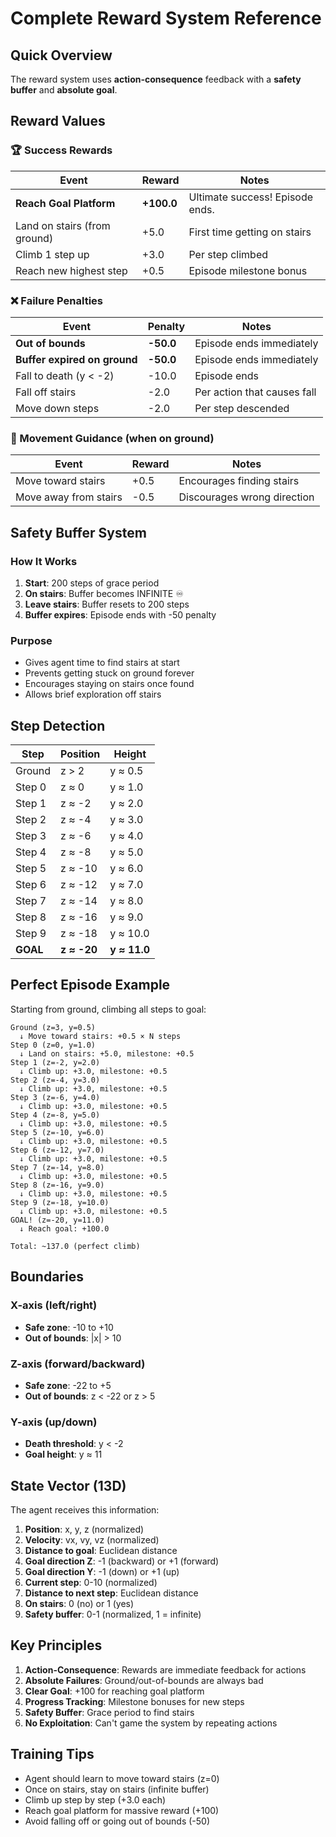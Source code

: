 # Complete Reward System Reference

## Quick Overview

The reward system uses **action-consequence** feedback with a **safety buffer** and **absolute goal**.

## Reward Values

### 🏆 Success Rewards
| Event | Reward | Notes |
|-------|--------|-------|
| **Reach Goal Platform** | **+100.0** | Ultimate success! Episode ends. |
| Land on stairs (from ground) | +5.0 | First time getting on stairs |
| Climb 1 step up | +3.0 | Per step climbed |
| Reach new highest step | +0.5 | Episode milestone bonus |

### ❌ Failure Penalties
| Event | Penalty | Notes |
|-------|---------|-------|
| **Out of bounds** | **-50.0** | Episode ends immediately |
| **Buffer expired on ground** | **-50.0** | Episode ends immediately |
| Fall to death (y < -2) | -10.0 | Episode ends |
| Fall off stairs | -2.0 | Per action that causes fall |
| Move down steps | -2.0 | Per step descended |

### 📍 Movement Guidance (when on ground)
| Event | Reward | Notes |
|-------|--------|-------|
| Move toward stairs | +0.5 | Encourages finding stairs |
| Move away from stairs | -0.5 | Discourages wrong direction |

## Safety Buffer System

### How It Works
1. **Start**: 200 steps of grace period
2. **On stairs**: Buffer becomes INFINITE ♾️
3. **Leave stairs**: Buffer resets to 200 steps
4. **Buffer expires**: Episode ends with -50 penalty

### Purpose
- Gives agent time to find stairs at start
- Prevents getting stuck on ground forever
- Encourages staying on stairs once found
- Allows brief exploration off stairs

## Step Detection

| Step | Position | Height |
|------|----------|--------|
| Ground | z > 2 | y ≈ 0.5 |
| Step 0 | z ≈ 0 | y ≈ 1.0 |
| Step 1 | z ≈ -2 | y ≈ 2.0 |
| Step 2 | z ≈ -4 | y ≈ 3.0 |
| Step 3 | z ≈ -6 | y ≈ 4.0 |
| Step 4 | z ≈ -8 | y ≈ 5.0 |
| Step 5 | z ≈ -10 | y ≈ 6.0 |
| Step 6 | z ≈ -12 | y ≈ 7.0 |
| Step 7 | z ≈ -14 | y ≈ 8.0 |
| Step 8 | z ≈ -16 | y ≈ 9.0 |
| Step 9 | z ≈ -18 | y ≈ 10.0 |
| **GOAL** | **z ≈ -20** | **y ≈ 11.0** |

## Perfect Episode Example

Starting from ground, climbing all steps to goal:

```
Ground (z=3, y=0.5)
  ↓ Move toward stairs: +0.5 × N steps
Step 0 (z=0, y=1.0)
  ↓ Land on stairs: +5.0, milestone: +0.5
Step 1 (z=-2, y=2.0)
  ↓ Climb up: +3.0, milestone: +0.5
Step 2 (z=-4, y=3.0)
  ↓ Climb up: +3.0, milestone: +0.5
Step 3 (z=-6, y=4.0)
  ↓ Climb up: +3.0, milestone: +0.5
Step 4 (z=-8, y=5.0)
  ↓ Climb up: +3.0, milestone: +0.5
Step 5 (z=-10, y=6.0)
  ↓ Climb up: +3.0, milestone: +0.5
Step 6 (z=-12, y=7.0)
  ↓ Climb up: +3.0, milestone: +0.5
Step 7 (z=-14, y=8.0)
  ↓ Climb up: +3.0, milestone: +0.5
Step 8 (z=-16, y=9.0)
  ↓ Climb up: +3.0, milestone: +0.5
Step 9 (z=-18, y=10.0)
  ↓ Climb up: +3.0, milestone: +0.5
GOAL! (z=-20, y=11.0)
  ↓ Reach goal: +100.0

Total: ~137.0 (perfect climb)
```

## Boundaries

### X-axis (left/right)
- **Safe zone**: -10 to +10
- **Out of bounds**: |x| > 10

### Z-axis (forward/backward)
- **Safe zone**: -22 to +5
- **Out of bounds**: z < -22 or z > 5

### Y-axis (up/down)
- **Death threshold**: y < -2
- **Goal height**: y ≈ 11

## State Vector (13D)

The agent receives this information:
1. **Position**: x, y, z (normalized)
2. **Velocity**: vx, vy, vz (normalized)
3. **Distance to goal**: Euclidean distance
4. **Goal direction Z**: -1 (backward) or +1 (forward)
5. **Goal direction Y**: -1 (down) or +1 (up)
6. **Current step**: 0-10 (normalized)
7. **Distance to next step**: Euclidean distance
8. **On stairs**: 0 (no) or 1 (yes)
9. **Safety buffer**: 0-1 (normalized, 1 = infinite)

## Key Principles

1. **Action-Consequence**: Rewards are immediate feedback for actions
2. **Absolute Failures**: Ground/out-of-bounds are always bad
3. **Clear Goal**: +100 for reaching goal platform
4. **Progress Tracking**: Milestone bonuses for new steps
5. **Safety Buffer**: Grace period to find stairs
6. **No Exploitation**: Can't game the system by repeating actions

## Training Tips

- Agent should learn to move toward stairs (z=0)
- Once on stairs, stay on stairs (infinite buffer)
- Climb up step by step (+3.0 each)
- Reach goal platform for massive reward (+100)
- Avoid falling off or going out of bounds (-50)
